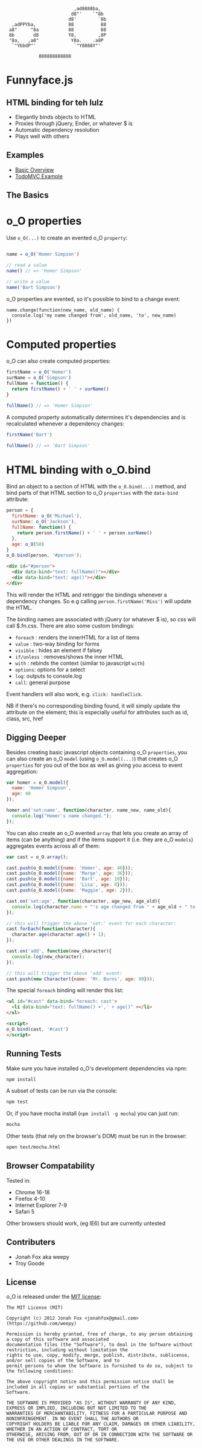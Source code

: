 ```
                         ,ad8888ba,            
                        d8"'    `"8b           
                       d8'        `8b     
  ,adPPYba,            88          88          
 a8"     "8a           88          88     
 8b       d8           Y8,        ,8P          
 "8a,   ,a8"            Y8a.    .a8P           
  `"YbbdP"'              `"Y8888Y"'            

            888888888888                       
```            

# Funnyface.js
## HTML binding for teh lulz

* Elegantly binds objects to HTML
* Proxies through jQuery, Ender, or whatever $ is
* Automatic dependency resolution
* Plays well with others


## Examples

* [Basic Overview](http://weepy.github.com/o_O/examples/guide/index.html)
* [TodoMVC Example](http://weepy.github.com/o_O/examples/todos/index.html)

## The Basics

# o_O properties

Use `o_O(...)` to create an evented o_O `property`:

```javascript

name = o_O('Homer Simpson')

// read a value
name() // => 'Homer Simpson'

// write a value
name('Bart Simpson')
```

o_O properties are evented, so it's possible to bind to a change event: 

```
name.change(function(new_name, old_name) {
  console.log('my name changed from', old_name, 'to', new_name)
})
```

# Computed properties

o_O can also create computed properties:

```javascript
firstName = o_O('Homer')
surName = o_O('Simpson')
fullName = function() {
  return firstName() + ' ' + surName()
}

fullName() // => 'Homer Simpson'
```

A computed property automatically determines it's dependencies and is recalculated whenever a dependency changes:

```javascript
firstName('Bart')

fullName() // => 'Bart Simpson'
```

# HTML binding with o_O.bind

Bind an object to a section of HTML with the `o_O.bind(...)` method, and bind parts of that HTML section to o_O `properties` with the `data-bind` attribute:

```javascript
person = {
  firstName: o_O('Michael'),
  surName: o_O('Jackson'),
  fullName: function() {
    return person.firstName() + ' ' + person.surName()
  },
  age: o_O(50)
}
o_O.bind(person, '#person');
```
```html
<div id="#person">
  <div data-bind="text: fullName()"></div>
  <div data-bind="text: age()"></div>
</div>
```

This will render the HTML and retrigger the bindings whenever a dependency changes. So e.g calling `person.firstName('Miss')` will update the HTML.

The binding names are associated with jQuery (or whatever $ is), so css will call $.fn.css. There are also some custom bindings: 

* `foreach` : renders the innerHTML for a list of items
* `value` : two-way binding for forms
* `visible` : hides an element if falsey
* `if/unless` : removes/shows the inner HTML
* `with` : rebinds the context (similar to javascript `with`)
* `options`: options for a select
* `log`: outputs to console.log
* `call`: general purpose

Event handlers will also work, e.g. `click: handleClick`.

NB if there's no corresponding binding found, it will simply update the attribute on the element; this is especially useful for attributes such as id, class, src, href

## Digging Deeper

Besides creating basic javascript objects containing o_O `properties`, you can also create an o_O `model` (using `o_O.model(...)`) that creates o_O `properties` for you out of the box as well as giving you access to event aggregation:

```javascript
var homer = o_O.model({
  name: 'Homer Simpson',
  age: 40
});

homer.on('set:name', function(character, name_new, name_old){
  console.log("Homer's name changed.");
});
```

You can also create an o_O evented `array` that lets you create an array of items (can be anything) and if the items support it (i.e. they are o_O `models`) aggregates events across all of them:

```javascript
var cast = o_O.array();

cast.push(o_O.model({name: 'Homer', age: 40}));
cast.push(o_O.model({name: 'Marge', age: 36}));
cast.push(o_O.model({name: 'Bart', age: 10}));
cast.push(o_O.model({name: 'Lisa', age: 8}));
cast.push(o_O.model({name: 'Maggie', age: 2}));

cast.on('set:age', function(character, age_new, age_old){
  console.log(character.name + "'s age changed from " + age_old + " to " + age_new + ".");
});

// this will trigger the above 'set:' event for each character:
cast.forEach(function(character){
  character.age(character.age() + 1);
});

cast.on('add', function(new_character){
  console.log(new_character);
});

// this will trigger the above 'add' event:
cast.push(new Character({name: 'Mr. Burns', age: 99}));
```

The special `foreach` binding will render this list: 

```html
<ul id="#cast" data-bind='foreach: cast'>
  <li data-bind="text: fullName() +',' + age()" ></li>
</ul>

<script>
o_O.bind(cast, '#cast')
</script>
```

## Running Tests

Make sure you have installed o_O's development dependencies via npm:

```bash
npm install
```

A subset of tests can be run via the console:

```bash
npm test
```

Or, if you have mocha install (`npm install -g mocha`) you can just run:

```bash
mocha
```

Other tests (that rely on the browser's DOM) must be run in the browser:

```bash
open test/mocha.html
```

## Browser Compatability

Tested in:

* Chrome 16-18
* Firefox 4-10
* Internet Explorer 7-9 
* Safari 5

Other browsers should work, (eg IE6) but are currently untested


## Contributers

* Jonah Fox aka weepy
* Troy Goode

## License

o_O is released under the [MIT license](http://www.opensource.org/licenses/mit-license.html):

```
The MIT License (MIT)

Copyright (c) 2012 Jonah Fox <jonahfox@gmail.com> (https://github.com/weepy)

Permission is hereby granted, free of charge, to any person obtaining a copy of this software and associated
documentation files (the "Software"), to deal in the Software without restriction, including without limitation the
rights to use, copy, modify, merge, publish, distribute, sublicense, and/or sell copies of the Software, and to
permit persons to whom the Software is furnished to do so, subject to the following conditions:

The above copyright notice and this permission notice shall be included in all copies or substantial portions of the
Software.

THE SOFTWARE IS PROVIDED "AS IS", WITHOUT WARRANTY OF ANY KIND, EXPRESS OR IMPLIED, INCLUDING BUT NOT LIMITED TO THE
WARRANTIES OF MERCHANTABILITY, FITNESS FOR A PARTICULAR PURPOSE AND NONINFRINGEMENT. IN NO EVENT SHALL THE AUTHORS OR
COPYRIGHT HOLDERS BE LIABLE FOR ANY CLAIM, DAMAGES OR OTHER LIABILITY, WHETHER IN AN ACTION OF CONTRACT, TORT OR
OTHERWISE, ARISING FROM, OUT OF OR IN CONNECTION WITH THE SOFTWARE OR THE USE OR OTHER DEALINGS IN THE SOFTWARE.
```
